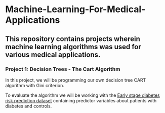 # Machine-Learning-For-Medical-Applications
## This repository contains projects wherein machine learning algorithms was used for various medical applications.
### Project 1: Decision Trees - The Cart Algorithm
In this project, we will be programming our own decision tree CART algorithm with Gini criterion. 

To evaluate the algorithm we will be working with the [Early stage diabetes risk prediction dataset](https://archive.ics.uci.edu/ml/datasets/Early+stage+diabetes+risk+prediction+dataset.) containing predictor variables about patients with diabetes and controls. 
